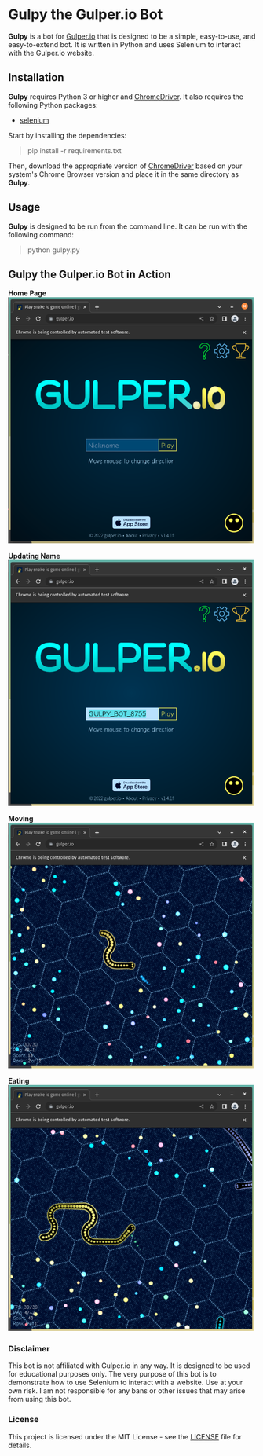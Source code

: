 # Gulpy the Gulper.io Bot

**Gulpy** is a bot for [Gulper.io](https://gulper.io) that is designed to be a simple, easy-to-use, and easy-to-extend bot. It is written in Python and uses Selenium to interact with the Gulper.io website.

## Installation

**Gulpy** requires Python 3 or higher and [ChromeDriver](https://chromedriver.chromium.org/downloads). It also requires the following Python packages:

  * [selenium](https://pypi.org/project/selenium/)

Start by installing the dependencies:

> pip install -r requirements.txt

Then, download the appropriate version of [ChromeDriver](https://chromedriver.chromium.org/downloads) based on your system's Chrome Browser version and place it in the same directory as **Gulpy**.

## Usage

**Gulpy** is designed to be run from the command line. It can be run with the following command:

> python gulpy.py

## Gulpy the Gulper.io Bot in Action

**Home Page**
<img src="images/screenshot_001.png" width="500" />

**Updating Name**
<img src="images/screenshot_002.png" width="500" />

**Moving**
<img src="images/screenshot_003.png" width="500" />

**Eating**
<img src="images/screenshot_004.png" width="500" />


### Disclaimer

This bot is not affiliated with Gulper.io in any way. It is designed to be used for educational purposes only. The very purpose of this bot is to demonstrate how to use Selenium to interact with a website. Use at your own risk. I am not responsible for any bans or other issues that may arise from using this bot.

### License

This project is licensed under the MIT License - see the [LICENSE](LICENSE) file for details.